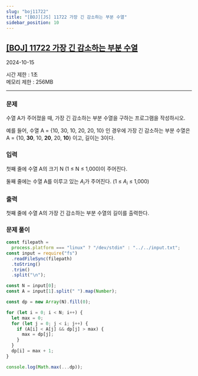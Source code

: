 ```yaml
---
slug: "boj11722"
title: "[BOJ][JS] 11722 가장 긴 감소하는 부분 수열"
sidebar_position: 10
---
```


## [[BOJ] 11722 가장 긴 감소하는 부분 수열](https://www.acmicpc.net/problem/11722)

2024-10-15

시간 제한 : 1초  
메모리 제한 : 256MB

---

### 문제

수열 A가 주어졌을 때, 가장 긴 감소하는 부분 수열을 구하는 프로그램을 작성하시오.

예를 들어, 수열 A = \{10, 30, 10, 20, 20, 10\} 인 경우에 가장 긴 감소하는 부분 수열은 A = \{10, **30**, 10, **20**, 20, **10**\} 이고, 길이는 3이다.

### 입력

첫째 줄에 수열 A의 크기 N (1 ≤ N ≤ 1,000)이 주어진다.

둘째 줄에는 수열 A를 이루고 있는 $A_i$가 주어진다. (1 ≤ $A_i$ ≤ 1,000)

### 출력

첫째 줄에 수열 A의 가장 긴 감소하는 부분 수열의 길이를 출력한다.

### 문제 풀이

```js
const filepath =
  process.platform === "linux" ? "/dev/stdin" : "../../input.txt";
const input = require("fs")
  .readFileSync(filepath)
  .toString()
  .trim()
  .split("\n");

const N = input[0];
const A = input[1].split(" ").map(Number);

const dp = new Array(N).fill(0);

for (let i = 0; i < N; i++) {
  let max = 0;
  for (let j = 0; j < i; j++) {
    if (A[i] < A[j] && dp[j] > max) {
      max = dp[j];
    }
  }
  dp[i] = max + 1;
}

console.log(Math.max(...dp));
```
